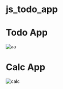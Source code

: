 # js_todo_app

# Todo App

![aa](https://user-images.githubusercontent.com/80461169/124342169-0b6f8980-dbfd-11eb-8216-a5062ae90f00.gif)

# Calc App

![calc](https://user-images.githubusercontent.com/80461169/124342174-11fe0100-dbfd-11eb-84c2-2abce3d93029.gif)
